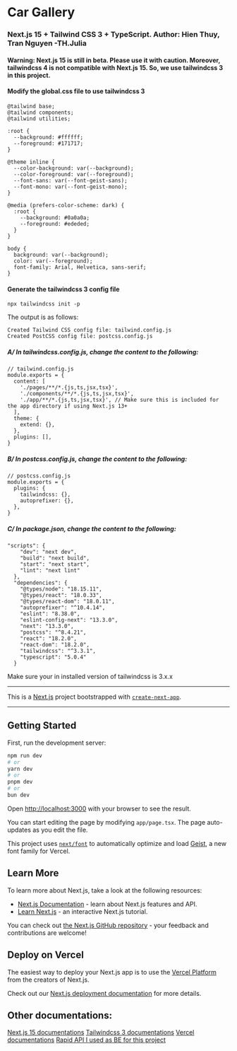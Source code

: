 # Car Gallery

### Next.js 15 + Tailwind CSS 3 + TypeScript. Author: Hien Thuy, Tran Nguyen -TH.Julia

#### Warning: Next.js 15 is still in beta. Please use it with caution. Moreover, tailwindcss 4 is not compatible with Next.js 15. So, we use tailwindcss 3 in this project.

#### Modify the global.css file to use tailwindcss 3

```
@tailwind base;
@tailwind components;
@tailwind utilities;

:root {
  --background: #ffffff;
  --foreground: #171717;
}

@theme inline {
  --color-background: var(--background);
  --color-foreground: var(--foreground);
  --font-sans: var(--font-geist-sans);
  --font-mono: var(--font-geist-mono);
}

@media (prefers-color-scheme: dark) {
  :root {
    --background: #0a0a0a;
    --foreground: #ededed;
  }
}

body {
  background: var(--background);
  color: var(--foreground);
  font-family: Arial, Helvetica, sans-serif;
}

```

#### Generate the tailwindcss 3 config file

```
npx tailwindcss init -p

```

The output is as follows:
```
Created Tailwind CSS config file: tailwind.config.js
Created PostCSS config file: postcss.config.js

```

##### A/ In tailwindcss.config.js, change the content to the following:

```
// tailwind.config.js
module.exports = {
  content: [
    './pages/**/*.{js,ts,jsx,tsx}',
    './components/**/*.{js,ts,jsx,tsx}',
    './app/**/*.{js,ts,jsx,tsx}', // Make sure this is included for the app directory if using Next.js 13+
  ],
  theme: {
    extend: {},
  },
  plugins: [],
}

```

##### B/ In postcss.config.js, change the content to the following:

```
// postcss.config.js
module.exports = {
  plugins: {
    tailwindcss: {},
    autoprefixer: {},
  },
}

```

##### C/ In package.json, change the content to the following:

```
"scripts": {
    "dev": "next dev",
    "build": "next build",
    "start": "next start",
    "lint": "next lint"
  },
  "dependencies": {
    "@types/node": "18.15.11",
    "@types/react": "18.0.33",
    "@types/react-dom": "18.0.11",
    "autoprefixer": "^10.4.14",
    "eslint": "8.38.0",
    "eslint-config-next": "13.3.0",
    "next": "13.3.0",
    "postcss": "^8.4.21",
    "react": "18.2.0",
    "react-dom": "18.2.0",
    "tailwindcss": "^3.3.1",
    "typescript": "5.0.4"
  }
```

Make sure your in installed version of tailwindcss is 3.x.x

-------------------------------------------------------------------------- 


This is a [Next.js](https://nextjs.org) project bootstrapped with [`create-next-app`](https://nextjs.org/docs/app/api-reference/cli/create-next-app).

---------------------------------------------------------------------------


## Getting Started

First, run the development server:

```bash
npm run dev
# or
yarn dev
# or
pnpm dev
# or
bun dev
```

Open [http://localhost:3000](http://localhost:3000) with your browser to see the result.

You can start editing the page by modifying `app/page.tsx`. The page auto-updates as you edit the file.

This project uses [`next/font`](https://nextjs.org/docs/app/building-your-application/optimizing/fonts) to automatically optimize and load [Geist](https://vercel.com/font), a new font family for Vercel.

## Learn More

To learn more about Next.js, take a look at the following resources:

- [Next.js Documentation](https://nextjs.org/docs) - learn about Next.js features and API.
- [Learn Next.js](https://nextjs.org/learn) - an interactive Next.js tutorial.

You can check out [the Next.js GitHub repository](https://github.com/vercel/next.js) - your feedback and contributions are welcome!

## Deploy on Vercel

The easiest way to deploy your Next.js app is to use the [Vercel Platform](https://vercel.com/new?utm_medium=default-template&filter=next.js&utm_source=create-next-app&utm_campaign=create-next-app-readme) from the creators of Next.js.

Check out our [Next.js deployment documentation](https://nextjs.org/docs/app/building-your-application/deploying) for more details.


## Other documentations:
[Next.js 15 documentations](https://nextjs.org/blog/next-15)
[Tailwindcss 3 documentations](https://tailwindcss.com/blog/tailwindcss-v3)
[Vercel documentations](https://vercel.com/docs)
[Rapid API I used as BE for this project](https://rapidapi.com/search/Other?sortBy=ByRelevance)